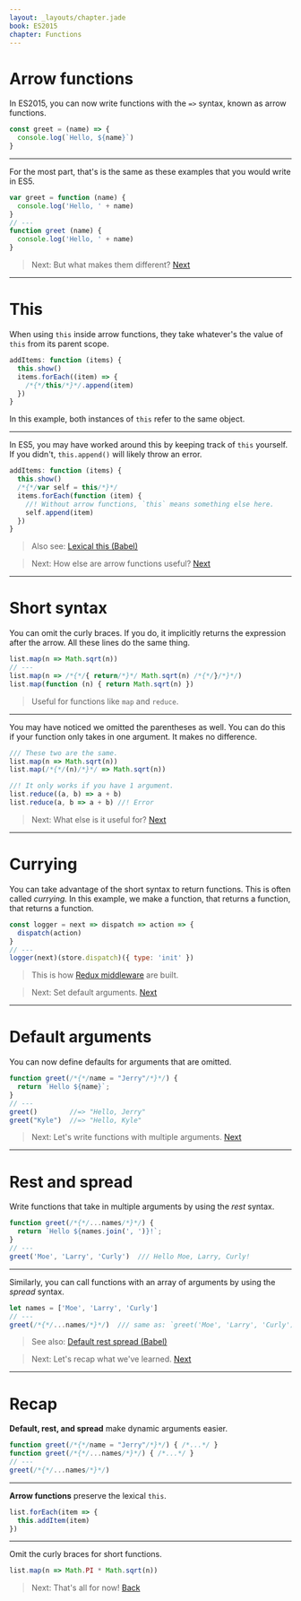 ```yaml
---
layout: _layouts/chapter.jade
book: ES2015
chapter: Functions
---
```


# Arrow functions

In ES2015, you can now write functions with the `=>` syntax, known as arrow functions.

```js
const greet = (name) => {
  console.log(`Hello, ${name}`)
}
```

---

For the most part, that's is the same as these examples that you would write in ES5.

```js
var greet = function (name) {
  console.log('Hello, ' + name)
}
// ---
function greet (name) {
  console.log('Hello, ' + name)
}
```

> Next: But what makes them different? [Next](#)

* * * * * * * * * * * * * * * * * * * * * * * * * * * * * * * * * * * * * * *

# This

When using `this` inside arrow functions, they take whatever's the value of `this` from its parent scope.

```js
addItems: function (items) {
  this.show()
  items.forEach((item) => {
    /*{*/this/*}*/.append(item)
  })
}
```

In this example, both instances of `this` refer to the same object.

---

In ES5, you may have worked around this by keeping track of `this` yourself. If you didn't, `this.append()` will likely throw an error.


```js
addItems: function (items) {
  this.show()
  /*{*/var self = this/*}*/
  items.forEach(function (item) {
    //! Without arrow functions, `this` means something else here.
    self.append(item)
  })
}
```

> Also see: [Lexical this (Babel)](http://babeljs.io/docs/learn-es2015/#arrows)

<!-- -->

> Next: How else are arrow functions useful? [Next](#)

* * * * * * * * * * * * * * * * * * * * * * * * * * * * * * * * * * * * * * *

# Short syntax

You can omit the curly braces. If you do, it implicitly returns the expression after the arrow.
All these lines do the same thing.

```js
list.map(n => Math.sqrt(n))
// ---
list.map(n => /*{*/{ return/*}*/ Math.sqrt(n) /*{*/}/*}*/)
list.map(function (n) { return Math.sqrt(n) })
```

> Useful for functions like `map` and `reduce`.

---

You may have noticed we omitted the parentheses as well. You can do this if your function only takes in one argument. It makes no difference.

```js
/// These two are the same.
list.map(n => Math.sqrt(n))
list.map(/*{*/(n)/*}*/ => Math.sqrt(n))
```

```js
//! It only works if you have 1 argument.
list.reduce((a, b) => a + b)
list.reduce(a, b => a + b) //! Error
```


<!-- -->

> Next: What else is it useful for? [Next](#)

* * * * * * * * * * * * * * * * * * * * * * * * * * * * * * * * * * * * * * *

# Currying

You can take advantage of the short syntax to return functions. This is often called *currying.* In this example, we make a function, that returns a function, that returns a function.

```js
const logger = next => dispatch => action => {
  dispatch(action)
}
// ---
logger(next)(store.dispatch)({ type: 'init' })
```

> This is how [Redux middleware](../redux/middleware) are built.

<!-- -->

> Next: Set default arguments. [Next](#default-arguments)

* * * * * * * * * * * * * * * * * * * * * * * * * * * * * * * * * * * * * * *

# Default arguments

You can now define defaults for arguments that are omitted.

```js
function greet(/*{*/name = "Jerry"/*}*/) {
  return `Hello ${name}`;
}
// ---
greet()        //=> "Hello, Jerry"
greet("Kyle")  //=> "Hello, Kyle"
```

> Next: Let's write functions with multiple arguments. [Next](#rest-and-spread)

* * * * * * * * * * * * * * * * * * * * * * * * * * * * * * * * * * * * * * *

# Rest and spread

Write functions that take in multiple arguments by using the *rest* syntax.

```js
function greet(/*{*/...names/*}*/) {
  return `Hello ${names.join(', ')}!`;
}
// ---
greet('Moe', 'Larry', 'Curly')  /// Hello Moe, Larry, Curly!
```

---

Similarly, you can call functions with an array of arguments by using the *spread* syntax.

```js
let names = ['Moe', 'Larry', 'Curly']
// ---
greet(/*{*/...names/*}*/)  /// same as: `greet('Moe', 'Larry', 'Curly')`
```

> See also: [Default rest spread (Babel)](http://babeljs.io/docs/learn-es2015/#default--rest--spread)

<!-- -->

> Next: Let's recap what we've learned. [Next](#recap)

* * * * * * * * * * * * * * * * * * * * * * * * * * * * * * * * * * * * * * *

# Recap

**Default, rest, and spread** make dynamic arguments easier.

```js
function greet(/*{*/name = "Jerry"/*}*/) { /*...*/ }
function greet(/*{*/...names/*}*/) { /*...*/ }
// ---
greet(/*{*/...names/*}*/)
```

---

**Arrow functions** preserve the lexical `this`.

```js
list.forEach(item => {
  this.addItem(item)
})
```

---

Omit the curly braces for short functions.

```js
list.map(n => Math.PI * Math.sqrt(n))
```

> Next: That's all for now! [Back](.)
